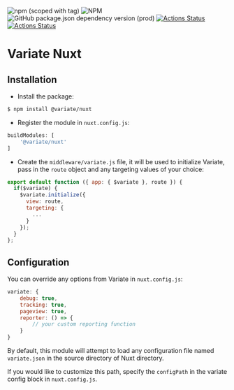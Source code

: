 ![npm (scoped with tag)](https://img.shields.io/npm/v/@variate/nuxt/latest?color=%234EC723)
![NPM](https://img.shields.io/npm/l/@variate/nuxt)
![GitHub package.json dependency version (prod)](https://img.shields.io/github/package-json/dependency-version/VariateApp/variate-nuxt/@variate/vue)
[![Actions Status](https://github.com/VariateApp/variate-vue/workflows/Build/badge.svg)](https://github.com/VariateApp/variate-nuxt/actions)
[![Actions Status](https://github.com/VariateApp/variate-vue/workflows/Publish/badge.svg)](https://github.com/VariateApp/variate-nuxt/actions)

# Variate Nuxt

## Installation

- Install the package:

```bash
$ npm install @variate/nuxt
```

- Register the module in `nuxt.config.js`:

```javascript
buildModules: [
    '@variate/nuxt'
]
```

- Create the `middleware/variate.js` file, it will be used to initialize Variate, 
pass in the `route` object and any targeting values of your choice: 

```javascript
export default function ({ app: { $variate }, route }) {
  if($variate) {
    $variate.initialize({
      view: route,
      targeting: {
        ...
      }
    });
  }
};
```

## Configuration

You can override any options from Variate in `nuxt.config.js`: 

```javascript
variate: {
    debug: true,
    tracking: true,
    pageview: true,
    reporter: () => {
        // your custom reporting function
    }   
}
```

By default, this module will attempt to load any configuration file named `variate.json` in the source directory of Nuxt directory.

If you would like to customize this path, specify the `configPath` in the variate config block in `nuxt.config.js`.
